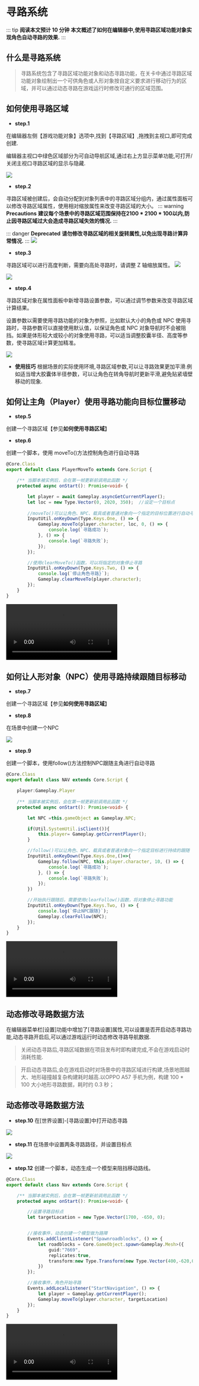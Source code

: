 # 寻路系统
::: tip **阅读本文预计 10 分钟**
**本文概述了如何在编辑器中,使用寻路区域功能对象实现角色自动寻路的效果.**
:::


## 什么是寻路系统

> 寻路系统包含了寻路区域功能对象和动态寻路功能，在关卡中通过寻路区域功能对象绘制出一个可供角色或人形对象按自定义要求进行移动行为的区域，并可以通过动态寻路在游戏运行时修改可通行的区域范围。



## 如何使用寻路区域

- **step.1**

在编辑器左侧【游戏功能对象】选项中,找到【寻路区域】,拖拽到主视口,即可完成创建.

编辑器主视口中绿色区域部分为可自动导航区域,通过右上方显示菜单功能,可打开/关闭主视口寻路区域的显示与隐藏.

![](https://wstatic-a1.233leyuan.com/productdocs/static/PZgnbl4mzoWsHpxBWYicEYJNnbd.png)

- **step.2**

寻路区域被创建后，会自动分配到对象列表中的寻路区域分组内，通过属性面板可以修改寻路区域属性，使用相对缩放属性来改变寻路区域的大小。
::: warning **Precautions**
**建议每个场景中的寻路区域范围保持在2100 * 2100 * 100以内,防止因寻路区域过大会造成寻路区域失效的情况.**
:::

::: danger **Deprecated**
**请勿修改寻路区域的相关旋转属性,以免出现寻路计算异常情况.**
:::
![](https://wstatic-a1.233leyuan.com/productdocs/static/In9abyKeuoWuwjx9DpOcDBApnKe.png)

- **step.3**

寻路区域可以进行高度判断，需要向高处寻路时，请调整 Z 轴缩放属性。
![](https://wstatic-a1.233leyuan.com/productdocs/static/MrwjbXr7toOajQxaeV1cp0ewnJd.png)

![](https://wstatic-a1.233leyuan.com/productdocs/static/Me8bbtk4BotxKixyR8CcA2tCnQc.png)


- **step.4**

寻路区域对象在属性面板中新增寻路设置参数，可以通过调节参数来改变寻路区域计算结果。

设置参数以需要使用寻路功能的对象为参照，比如默认大小的角色或 NPC 使用寻路时，寻路参数可以直接使用默认值，以保证角色或 NPC 对象导航时不会被阻挡。如果是体形较大或较小的对象使用寻路，可以适当调整胶囊半径、高度等参数，使寻路区域计算更加精准。

![](https://wstatic-a1.233leyuan.com/productdocs/static/GC9EbbWEWosIKexg5CYc8NOYnkc.png)

- **使用技巧**
根据场景的实际使用环境,寻路区域参数,可以让寻路效果更加平滑.例如适当增大胶囊体半径参数，可以让角色在转角导航时更新平滑,避免贴紧墙壁移动的现象.


## 如何让主角（Player）使用寻路功能向目标位置移动

- **step.5**

创建一个寻路区域【参见**如何使用寻路区域**】

- **step.6**

创建一个脚本，使用 moveTo()方法控制角色进行自动寻路

```ts
@Core.Class
export default class PlayerMoveTo extends Core.Script {

    /** 当脚本被实例后，会在第一帧更新前调用此函数 */
    protected async onStart(): Promise<void> {

        let player = await Gameplay.asyncGetCurrentPlayer();
        let loc = new Type.Vector(0, 2020, 350);  //设定一个目标点
        
        //moveTo()可以让角色、NPC、载具或者普通对象向一个指定的目标位置进行自动寻路
        InputUtil.onKeyDown(Type.Keys.One, () => {
            Gameplay.moveTo(player.character, loc, 0, () => {
                console.log(`寻路成功`);
            }, () => {
                console.log(`寻路失败`);
            });
        });

        //使用clearMoveTo()函数，可以将指定的对象停止寻路
        InputUtil.onKeyDown(Type.Keys.Two, () => {
            console.log(`停止角色寻路}`);
            Gameplay.clearMoveTo(player.character);
        });
    }
}
```
<video controls src="https://cdn.233xyx.com/athena/online/91b057aac6904312b4fbd3e6ab1540ce.mp4"></video>


## 如何让人形对象（NPC）使用寻路持续跟随目标移动

- **step.7**

创建一个寻路区域【参见**如何使用寻路区域**】

- **step.8**

在场景中创建一个NPC

![](https://wstatic-a1.233leyuan.com/productdocs/static/I4epbyRNToqjlYx9cpQcaE2vnDi.png)

- **step.9**

创建一个脚本，使用follow()方法控制NPC跟随主角进行自动寻路

```ts
@Core.Class
export default class NAV extends Core.Script {

    player:Gameplay.Player
    
    /** 当脚本被实例后，会在第一帧更新前调用此函数 */
    protected async onStart(): Promise<void> {

        let NPC =this.gameObject as Gameplay.NPC;

        if(Util.SystemUtil.isClient()){
            this.player= Gameplay.getCurrentPlayer();
        }

        //follow()可以让角色、NPC、载具或者普通对象向一个指定目标进行持续的跟随
        InputUtil.onKeyDown(Type.Keys.One,()=>{
            Gameplay.follow(NPC, this.player.character, 10, () => {
                console.log(`寻路成功`);
            }, () => {
                console.log(`寻路失败`);
            });
        })

        //开始执行跟随后，需要使用clearFollow()函数，将对象停止寻路功能
        InputUtil.onKeyDown(Type.Keys.Two, () => {
            console.log(`停止NPC跟随}`);
            Gameplay.clearFollow(NPC);
        });
    }
}
```
<video controls src="https://cdn.233xyx.com/athena/online/f77582cdade543159194004d74600a17.mp4"></video>



## 动态修改寻路数据方法

在编辑器菜单栏[设置]功能中增加了[寻路设置]属性,可以设置是否开启动态寻路功能,动态寻路开启后,可以通过游戏运行时动态修改寻路导航数据.

> 关闭动态寻路后,寻路区域数据在项目发布时即构建完成,不会在游戏启动时消耗性能.

> 开启动态寻路后,会在游戏启动时对场景中的寻路区域进行构建,场景地图越大、地形碰撞越复杂构建耗时越高.以OPPO A57 手机为例，构建 100 * 100 大小地形寻路数据，耗时约 0.3 秒；


## 动态修改寻路数据方法

- **step.10**
在[世界设置]-[寻路设置]中打开动态寻路

![](https://wstatic-a1.233leyuan.com/productdocs/static/Cly0bNOUuo8uWYxcEthcmhRGnpg.png)

- **step.11**
在场景中设置两条寻路路径，并设置目标点

![](https://cdn.233xyx.com/1683598687787_662.png)


- **step.12**
创建一个脚本，动态生成一个模型来阻挡移动路线。

```ts
@Core.Class
export default class Nav extends Core.Script {

    /** 当脚本被实例后，会在第一帧更新前调用此函数 */
    protected async onStart(): Promise<void> {

        //设置寻路目标点
        let targetLocation = new Type.Vector(1700, -650, 0);


        //接收事件，动态创建一个模型做为路障
        Events.addClientListener("Spawnroadblocks", () => {
            let roadblocks = Core.GameObject.spawn<Gameplay.Mesh>({
                guid:"7669",
                replicates:true,
                transform:new Type.Transform(new Type.Vector(400,-620,0),Type.Rotation.zero,new Type.Vector(1,5,1))
            })
        });

        //接收事件，角色开始寻路
        Events.addLocalListener("StartNavigation", () => {
            let player = Gameplay.getCurrentPlayer();
            Gameplay.moveTo(player.character, targetLocation)
        });
    }
}
```
<video controls src="https://cdn.233xyx.com/athena/online/a9c9062e89244abf8eec2d0144754231.mp4"></video>

